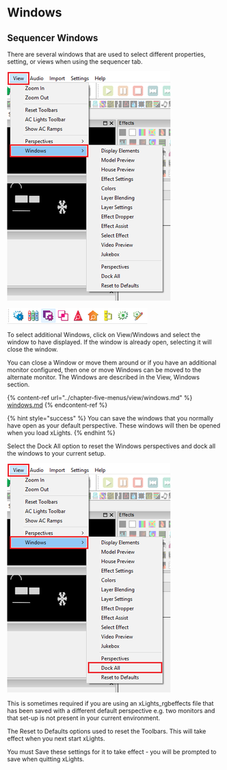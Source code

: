 # Windows

## Sequencer Windows

There are several windows that are used to select different properties, setting, or views when using the sequencer tab.

![](<../../.gitbook/assets/image (161).png>)

![](<../../.gitbook/assets/image (780).png>)

To select additional Windows, click on View/Windows and select the window to have displayed. If the window is already open, selecting it will close the window.

You can close a Window or move them around or if you have an additional monitor configured, then one or move Windows can be moved to the alternate monitor. The Windows are described in the View, Windows section.

{% content-ref url="../chapter-five-menus/view/windows.md" %}
[windows.md](../chapter-five-menus/view/windows.md)
{% endcontent-ref %}

{% hint style="success" %}
You can save the windows that you normally have open as your default perspective. These windows will then be opened when you load xLights.
{% endhint %}

Select the Dock All option to reset the Windows perspectives and dock all the windows to your current setup.

![](<../../.gitbook/assets/image (241).png>)

This is sometimes required if you are using an xLights\_rgbeffects file that has been saved with a different default perspective e.g. two monitors and that set-up is not present in your current environment.

The Reset to Defaults options used to reset the Toolbars. This will take effect when you next start xLights.

You must Save these settings for it to take effect - you will be prompted to save when quitting xLights.
